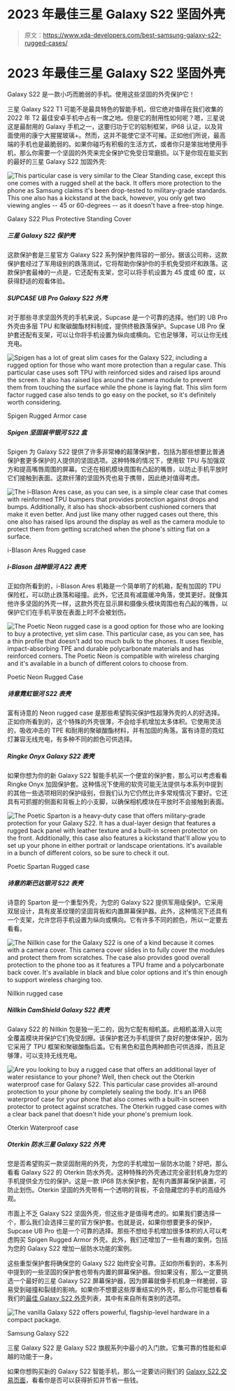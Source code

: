 # 2023 年最佳三星 Galaxy S22 坚固外壳

> 原文：<https://www.xda-developers.com/best-samsung-galaxy-s22-rugged-cases/>

# 2023 年最佳三星 Galaxy S22 坚固外壳

Galaxy S22 是一款小巧而脆弱的手机。使用这些坚固的外壳保护它！

三星 Galaxy S22 T1 可能不是最具特色的智能手机，但它绝对值得在我们收集的 2022 年 T2 最佳安卓手机中占有一席之地。但是它的耐用性如何呢？嗯，三星说这是最耐用的 Galaxy 手机之一，这要归功于它的铝制框架，IP68 认证，以及背面使用的康宁大猩猩玻璃+。然而，这并不能使它坚不可摧。正如他们所说，最高端的手机也是最脆弱的。如果你碰巧有积极的生活方式，或者你只是笨拙地使用手机，那么你需要一个坚固的外壳来完全保护它免受日常磨损。以下是你现在能买到的最好的三星 Galaxy S22 加固外壳:

 <picture>![This particular case is very similar to the Clear Standing case, except this one comes with a rugged shell at the back. It offers more protection to the phone as Samsung claims it's been drop-tested to military-grade standards. This one also has a kickstand at the back, however, you only get two viewing angles -- 45 or 60-degrees -- as it doesn't have a free-stop hinge.](img/1ecfb9b04cef38e2ac91879e44b7827d.png)</picture> 

Galaxy S22 Plus Protective Standing Cover

##### 三星 Galaxy S22 保护壳

这款保护套是三星官方 Galaxy S22 系列保护套阵容的一部分。据该公司称，这款保护套经过了军用级别的跌落测试，它将帮助你保护你的手机免受损坏和跌落。这款保护套最棒的一点是，它还配有支架，您可以将手机设置为 45 度或 60 度，以获得舒适的观看体验。

##### SUPCASE UB Pro Galaxy S22 外壳

对于那些寻求坚固外壳的手机来说，Supcase 是一个可靠的选择。他们的 UB Pro 外壳由多层 TPU 和聚碳酸酯材料制成，提供终极跌落保护。Supcase UB Pro 保护套还配有支架，可以让你将手机设置为纵向或横向。它也足够薄，可以让你无线充电。

 <picture>![Spigen has a lot of great slim cases for the Galaxy S22, including a rugged option for those who want more protection than a regular case. This particular case uses soft TPU with reinforced sides and raised lips around the screen. It also has raised lips around the camera module to prevent them from touching the surface while the phone is laying flat. This slim form factor rugged case also tends to go easy on the pocket, so it's definitely worth considering.](img/19cea43f8cd02d93e869bdf5a2a5dd4f.png)</picture> 

Spigen Rugged Armor case

##### Spigen 坚固装甲银河 S22 盒

Spigen 为 Galaxy S22 提供了许多非常棒的超薄保护套，包括为那些想要比普通保护套更多保护的人提供的坚固选项。这种特殊的情况下，使用软 TPU 与加强双方和提高嘴唇周围的屏幕。它还在相机模块周围有凸起的嘴唇，以防止手机平放时它们接触到表面。这款纤薄的坚固外壳也易于携带，因此绝对值得考虑。

 <picture>![The i-Blason Ares case, as you can see, is a simple clear case that comes with reinformed TPU bumpers that provides protection against drops and bumps. Additionally, it also has shock-absorbent cushioned corners that make it even better. And just like many other rugged cases out there, this one also has raised lips around the display as well as the camera module to protect them from getting scratched when the phone's sitting flat on a surface.](img/fc45ca9bd3b0a8f0fd49173818a32261.png)</picture> 

i-Blason Ares Rugged case

##### i-Blason 战神银河 A22 表壳

正如你所看到的，i-Blason Ares 机箱是一个简单明了的机箱，配有加固的 TPU 保险杠，可以防止跌落和碰撞。此外，它还具有减震缓冲角落，使其更好。就像其他许多坚固的外壳一样，这款外壳在显示屏和摄像头模块周围也有凸起的嘴唇，以保护它们在手机平放在表面上时不会被划伤。

 <picture>![The Poetic Neon rugged case is a good option for those who are looking to buy a protective, yet slim case. This particular case, as you can see, has a thin profile that doesn't add too much bulk to the phones. It uses flexible, impact-absorbing TPE and durable polycarbonate materials and has reinforced corners. The Poetic Neon is compatible with wireless charging and it's available in a bunch of different colors to choose from.](img/f3a3d8844b1374e2d8d33ca0321c95c1.png)</picture> 

Poetic Neon Rugged Case

##### 诗意霓虹银河 S22 表壳

富有诗意的 Neon rugged case 是那些希望购买保护性超薄外壳的人的好选择。正如你所看到的，这个特殊的外壳很薄，不会给手机增加太多体积。它使用灵活的，吸收冲击的 TPE 和耐用的聚碳酸酯材料，并有加固的角落。富有诗意的霓虹灯兼容无线充电，有多种不同的颜色可供选择。

##### Ringke Onyx Galaxy S22 表壳

如果你想为你的新 Galaxy S22 智能手机买一个便宜的保护套，那么可以考虑看看 Ringke Onyx 加固保护套。这种情况下使用的软壳可能无法提供与本系列中提到的其他一些选项相同的保护级别，但我们认为它仍然比许多常规情况下要好。它还具有可抓握的侧面和背板上的小支脚，以确保相机模块在平放时不会接触到表面。

 <picture>![The Poetic Sparton is a heavy-duty case that offers military-grade protection for your Galaxy S22\. It has a dual-layer design that features a rugged back panel with leather texture and a built-in screen protector on the front. Additionally, this case also features a kickstand that'll allow you to set up your phone in either portrait or landscape orientations. It's available in a bunch of different colors, so be sure to check it out.](img/312c4f42bd7a48ab64ae516e401559c1.png)</picture> 

Poetic Spartan Rugged case

##### 诗意的斯巴达银河 S22 表壳

诗意的 Sparton 是一个重型外壳，为您的 Galaxy S22 提供军用级保护。它采用双层设计，具有皮革纹理的坚固背板和内置屏幕保护器。此外，这种情况下还具有一个支架，允许您将手机设置为纵向或横向。它有许多不同的颜色，所以一定要去看看。

 <picture>![The Nillkin case for the Galaxy S22 is one of a kind because it comes with a camera cover. This camera cover slides in to fully cover the modules and protect them from scratches. The case also provides good overall protection to the phone too as it features a TPU frame and a polycarbonate back cover. It's available in black and blue color options and it's thin enough to support wireless charging too.](img/f49868b67d697ae346e5c42d7194d01c.png)</picture> 

Nillkin rugged case

##### Nillkin CamShield Galaxy S22 表壳

Galaxy S22 的 Nillkin 包是独一无二的，因为它配有相机盖。此相机盖滑入以完全覆盖模块并保护它们免受刮擦。该保护套还为手机提供了良好的整体保护，因为它采用了 TPU 框架和聚碳酸酯后盖。它有黑色和蓝色两种颜色可供选择，而且足够薄，可以支持无线充电。

 <picture>![Are you looking to buy a rugged case that offers an additional layer of water resistance to your phone? Well, then check out the Oterkin waterproof case for Galaxy S22\. This particular case provides all-around protection to your phone by completely sealing the body. It's an IP68 waterproof case for your phone that also comes with a built-in screen protector to protect against scratches. The Oterkin rugged case comes with a clear back panel that doesn't hide your phone's premium look.](img/c690393def3da792c145756b54cea297.png)</picture> 

Oterkin Waterproof case

##### Oterkin 防水三星 Galaxy S22 外壳

您是否希望购买一款坚固耐用的外壳，为您的手机增加一层防水功能？好吧，那么看看 Galaxy S22 的 Oterkin 防水外壳。这种特殊的外壳通过完全密封机身为您的手机提供全方位的保护。这是一款 IP68 防水保护套，配有内置屏幕保护装置，可防止划伤。Oterkin 坚固的外壳带有一个透明的背板，不会隐藏您的手机的高级外观。

市面上不乏 Galaxy S22 坚固外壳，但这些才是值得考虑的。如果我们要选择一个，那么我们会选择三星的官方保护套。也就是说，如果你想要更多的保护，Supcase UB Pro 也是一个可靠的选择。那些不想给手机增加很多体积的人可以考虑购买 Spigen Rugged Armor 外壳。此外，我们还增加了一些有趣的案例，包括为您的 Galaxy S22 增加一层防水功能的案例。

这些重型保护套将确保您的 Galaxy S22 始终安全可靠。正如你所看到的，本系列中提到的一些坚固的保护套也带有内置的屏幕保护器。但如果没有，那么一定要挑选一个最好的三星 Galaxy S22 屏幕保护器，因为屏幕就像手机机身一样脆弱，容易受到碰撞和裂缝的影响。如果你不想要这些厚重结实的外壳，那么你可能想看看我们的[最佳 Galaxy S22 外壳](https://www.xda-developers.com/best-samsung-galaxy-s22-cases/)列表，其中有来自所有类别的选项。

 <picture>![The vanilla Galaxy S22 offers powerful, flagship-level hardware in a compact package.](img/704caf448897c4cc21eb33ea04eececf.png)</picture> 

Samsung Galaxy S22

三星 Galaxy S22 是 Galaxy S22 旗舰系列中最小的入门款。它集可靠的性能和卓越的功能于一身。

如果你想购买新的 Galaxy S22 智能手机，那么一定要访问我们的 [Galaxy S22 交易页面](https://www.xda-developers.com/best-samsung-galaxy-s22-deals/)，看看你是否可以获得折扣并节省一些钱。